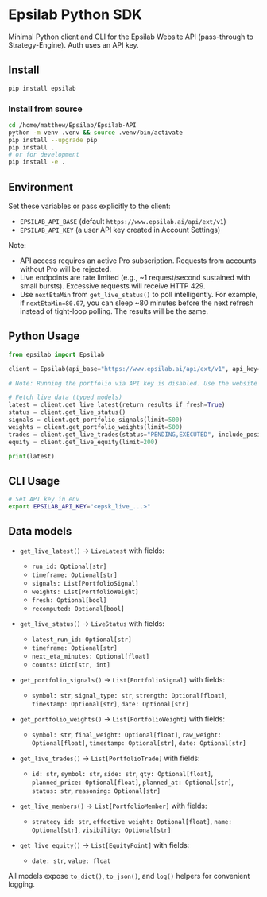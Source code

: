 # Epsilab Python SDK

Minimal Python client and CLI for the Epsilab Website API (pass-through to Strategy-Engine). Auth uses an API key.

## Install

```bash
pip install epsilab
```

### Install from source

```bash
cd /home/matthew/Epsilab/Epsilab-API
python -m venv .venv && source .venv/bin/activate
pip install --upgrade pip
pip install .
# or for development
pip install -e .
```

## Environment

Set these variables or pass explicitly to the client:

- `EPSILAB_API_BASE` (default `https://www.epsilab.ai/api/ext/v1`)
- `EPSILAB_API_KEY` (a user API key created in Account Settings)

Note:
- API access requires an active Pro subscription. Requests from accounts without Pro will be rejected.
- Live endpoints are rate limited (e.g., ~1 request/second sustained with small bursts). Excessive requests will receive HTTP 429.
- Use `nextEtaMin` from `get_live_status()` to poll intelligently. For example, if `nextEtaMin=80.07`, you can sleep ~80 minutes before the next refresh instead of tight-loop polling. The results will be the same.

## Python Usage

```python
from epsilab import Epsilab

client = Epsilab(api_base="https://www.epsilab.ai/api/ext/v1", api_key="<epsk_live_...>")

# Note: Running the portfolio via API key is disabled. Use the website to initiate runs.

# Fetch live data (typed models)
latest = client.get_live_latest(return_results_if_fresh=True)          # epsilab.models.LiveLatest
status = client.get_live_status()                                      # epsilab.models.LiveStatus
signals = client.get_portfolio_signals(limit=500)                      # List[epsilab.models.PortfolioSignal]
weights = client.get_portfolio_weights(limit=500)                      # List[epsilab.models.PortfolioWeight]
trades = client.get_live_trades(status="PENDING,EXECUTED", include_positions=True)  # List[epsilab.models.PortfolioTrade]
equity = client.get_live_equity(limit=200)                             # List[epsilab.models.EquityPoint]

print(latest)
```

## CLI Usage

```bash
# Set API key in env
export EPSILAB_API_KEY="<epsk_live_...>"
```

## Data models

- `get_live_latest()` → `LiveLatest` with fields:
  - `run_id: Optional[str]`
  - `timeframe: Optional[str]`
  - `signals: List[PortfolioSignal]`
  - `weights: List[PortfolioWeight]`
  - `fresh: Optional[bool]`
  - `recomputed: Optional[bool]`

- `get_live_status()` → `LiveStatus` with fields:
  - `latest_run_id: Optional[str]`
  - `timeframe: Optional[str]`
  - `next_eta_minutes: Optional[float]`
  - `counts: Dict[str, int]`

- `get_portfolio_signals()` → `List[PortfolioSignal]` with fields:
  - `symbol: str`, `signal_type: str`, `strength: Optional[float]`, `timestamp: Optional[str]`, `date: Optional[str]`

- `get_portfolio_weights()` → `List[PortfolioWeight]` with fields:
  - `symbol: str`, `final_weight: Optional[float]`, `raw_weight: Optional[float]`, `timestamp: Optional[str]`, `date: Optional[str]`

- `get_live_trades()` → `List[PortfolioTrade]` with fields:
  - `id: str`, `symbol: str`, `side: str`, `qty: Optional[float]`, `planned_price: Optional[float]`, `planned_at: Optional[str]`, `status: str`, `reasoning: Optional[str]`

- `get_live_members()` → `List[PortfolioMember]` with fields:
  - `strategy_id: str`, `effective_weight: Optional[float]`, `name: Optional[str]`, `visibility: Optional[str]`

- `get_live_equity()` → `List[EquityPoint]` with fields:
  - `date: str`, `value: float`

All models expose `to_dict()`, `to_json()`, and `log()` helpers for convenient logging.

